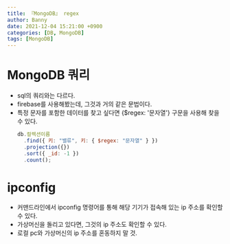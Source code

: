 ```yaml
---
title: 『MongoDB』 regex
author: Banny
date: 2021-12-04 15:21:00 +0900
categories: [DB, MongoDB]
tags: [MongoDB]
---
```


# MongoDB 쿼리

- sql의 쿼리와는 다르다.
- firebase를 사용해봤는데, 그것과 거의 같은 문법이다.
- 특정 문자를 포함한 데이터를 찾고 싶다면 {$regex: '문자열'} 구문을 사용해 찾을 수 있다.
  ```js
  db.컬렉션이름
    .find({ 키: "밸류", 키: { $regex: "문자열" } })
    .projection({})
    .sort({ _id: -1 })
    .count();
  ```

# ipconfig

- 커맨드라인에서 ipconfig 명령어를 통해 해당 기기가 접속해 있는 ip 주소를 확인할 수 있다.
- 가상머신을 돌리고 있다면, 그것의 ip 주소도 확인할 수 있다.
- 로컬 pc와 가상머신의 ip 주소를 혼동하지 말 것.

<br>
<br>
